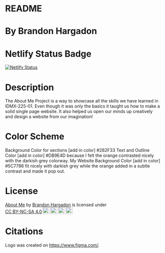 # README

# By Brandon Hargadon

# Netlify Status Badge
[![Netlify Status](https://api.netlify.com/api/v1/badges/e0388ff0-066d-47f2-8741-9f8c47aa901d/deploy-status)](https://app.netlify.com/sites/about-me-brand-harg/deploys)

# Description
The About Me Project is a way to showcase all the skills we have learned in IDMX-225-01. Even though it was only the basics it taught us how to make a solid single page website. It also helped us open our minds up creatively and design a website from our imagination!

# Color Scheme
Background Color for sections [add in color] #282F33 Text and Outline Color [add in color] #DB9E4D because I felt the orange contrasted nicely with the darkish grey colorway. My Website Background Color [add in color] #5C7786 fit nicely with darkish grey while the orange added in a subtle contrast and made it pop out.

# License
<p xmlns:cc="http://creativecommons.org/ns#" xmlns:dct="http://purl.org/dc/terms/"><a property="dct:title" rel="cc:attributionURL" href="https://github.com/RVCC-IDMX/about-me-brand-harg/tree/final-draft">About Me</a> by <a rel="cc:attributionURL dct:creator" property="cc:attributionName" href="https://about-me-brand-harg.netlify.app/">Brandon Hargadon</a> is licensed under <a href="https://creativecommons.org/licenses/by-nc-sa/4.0/?ref=chooser-v1" target="_blank" rel="license noopener noreferrer" style="display:inline-block;">CC BY-NC-SA 4.0<img style="height:22px!important;margin-left:3px;vertical-align:text-bottom;" src="https://mirrors.creativecommons.org/presskit/icons/cc.svg?ref=chooser-v1" alt=""><img style="height:22px!important;margin-left:3px;vertical-align:text-bottom;" src="https://mirrors.creativecommons.org/presskit/icons/by.svg?ref=chooser-v1" alt=""><img style="height:22px!important;margin-left:3px;vertical-align:text-bottom;" src="https://mirrors.creativecommons.org/presskit/icons/nc.svg?ref=chooser-v1" alt=""><img style="height:22px!important;margin-left:3px;vertical-align:text-bottom;" src="https://mirrors.creativecommons.org/presskit/icons/sa.svg?ref=chooser-v1" alt=""></a></p>

# Citations
Logo was created on https://www.figma.com/.